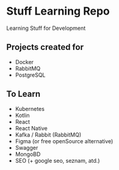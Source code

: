 # Stuff Learning Repo

Learning Stuff for Development

## Projects created for

- Docker
- RabbitMQ
- PostgreSQL

## To Learn

- Kubernetes
- Kotlin
- React
- React Native
- Kafka / Rabbit (RabbitMQ)
- Figma (or free openSource alternative)
- Swagger
- MongoBD
- SEO (+ google seo, seznam, atd.)
